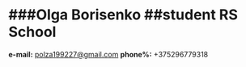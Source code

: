 ###Olga Borisenko
##student RS School
===
**e-mail:** polza199227@gmail.com
**phone%:** +375296779318

  
